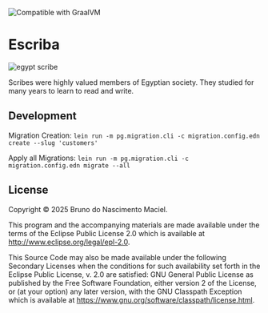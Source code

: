 ![Compatible with GraalVM](https://img.shields.io/badge/compatible_with-GraalVM-green)

# Escriba

![egypt scribe](https://upload.wikimedia.org/wikipedia/commons/thumb/a/a7/Sitting_Egyptian_Scribe_%28drawing%29.svg/500px-Sitting_Egyptian_Scribe_%28drawing%29.svg.png)

Scribes were highly valued members of Egyptian society. They studied for many years to learn to read and write.

## Development

Migration Creation:
`lein run -m pg.migration.cli -c migration.config.edn create --slug 'customers'`

Apply all Migrations:
`lein run -m pg.migration.cli -c migration.config.edn migrate --all`

## License

Copyright © 2025 Bruno do Nascimento Maciel.

This program and the accompanying materials are made available under the
terms of the Eclipse Public License 2.0 which is available at
http://www.eclipse.org/legal/epl-2.0.

This Source Code may also be made available under the following Secondary
Licenses when the conditions for such availability set forth in the Eclipse
Public License, v. 2.0 are satisfied: GNU General Public License as published by
the Free Software Foundation, either version 2 of the License, or (at your
option) any later version, with the GNU Classpath Exception which is available
at https://www.gnu.org/software/classpath/license.html.
